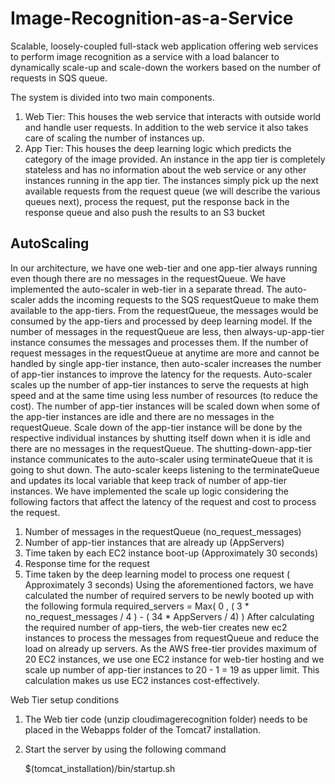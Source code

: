# Image-Recognition-as-a-Service

Scalable, loosely-coupled full-stack web application offering web services to perform image recognition as a service with a load balancer to dynamically scale-up and scale-down the workers based on the number of requests in SQS queue.


The system is divided into two main components.
1. Web Tier: This houses the web service that interacts with outside world and handle user
requests. In addition to the web service it also takes care of scaling the number of instances up.
2. App Tier: This houses the deep learning logic which predicts the category of the image provided.
An instance in the app tier is completely stateless and has no information about the web service
or any other instances running in the app tier. The instances simply pick up the next available
requests from the request queue (we will describe the various queues next), process the
request, put the response back in the response queue and also push the results to an S3 bucket


## AutoScaling

In our architecture, we have one web-tier and one app-tier always running even though there
are no messages in the requestQueue. We have implemented the auto-scaler in web-tier in a separate
thread. The auto-scaler adds the incoming requests to the SQS requestQueue to make them available to
the app-tiers. From the requestQueue, the messages would be consumed by the app-tiers and
processed by deep learning model. If the number of messages in the requestQueue are less, then
always-up-app-tier instance consumes the messages and processes them. If the number of request
messages in the requestQueue at anytime are more and cannot be handled by single app-tier instance,
then auto-scaler increases the number of app-tier instances to improve the latency for the requests.
Auto-scaler scales up the number of app-tier instances to serve the requests at high speed and at the
same time using less number of resources (to reduce the cost). The number of app-tier instances will be
scaled down when some of the app-tier instances are idle and there are no messages in the
requestQueue.
Scale down of the app-tier instance will be done by the respective individual instances by
shutting itself down when it is idle and there are no messages in the requestQueue. The
shutting-down-app-tier instance communicates to the auto-scaler using terminateQueue that it is going to shut down. The auto-scaler keeps listening to the terminateQueue and updates its local variable that
keep track of number of app-tier instances.
We have implemented the scale up logic considering the following factors that affect the latency
of the request and cost to process the request.
1. Number of messages in the requestQueue (no_request_messages)
2. Number of app-tier instances that are already up (AppServers)
3. Time taken by each EC2 instance boot-up (Approximately 30 seconds)
4. Response time for the request
5. Time taken by the deep learning model to process one request ( Approximately 3 seconds)
Using the aforementioned factors, we have calculated the number of required servers to be
newly booted up with the following formula
required_servers = Max( 0 , ( 3 * no_request_messages / 4 ) - ( 34 * AppServers / 4) )
After calculating the required number of app-tiers, the web-tier creates new ec2 instances to
process the messages from requestQueue and reduce the load on already up servers. As the AWS
free-tier provides maximum of 20 EC2 instances, we use one EC2 instance for web-tier hosting and we
scale up number of app-tier instances to 20 - 1 = 19 as upper limit. This calculation makes us use EC2
instances cost-effectively.


Web Tier setup conditions

1) The Web tier code (unzip cloudimagerecognition folder) needs to be placed in the Webapps folder of the Tomcat7 installation. 

2) Start the server by using the following command

    $(tomcat_installation)/bin/startup.sh
